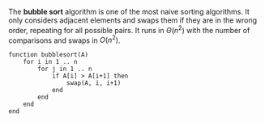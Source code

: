 
The **bubble sort** algorithm is one of the most naive sorting algorithms. It only considers adjacent elements and swaps them if they are in the wrong order, repeating for all possible pairs. It runs in $\Theta(n^{2})$ with the number of comparisons and swaps in $O(n^{2})$.

```
function bubblesort(A)
    for i in 1 .. n
        for j in 1 .. n
            if A[i] > A[i+1] then
                swap(A, i, i+1)
            end
        end
    end
end
```
